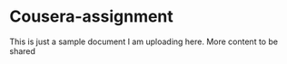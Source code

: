 # Cousera-assignment
This is just a sample document I am uploading here. 
More content to be shared
